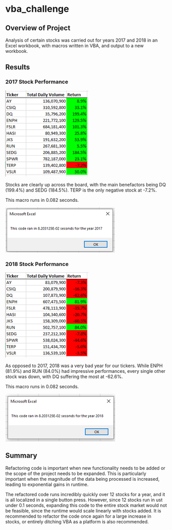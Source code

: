 # vba_challenge

## Overview of Project
Analysis of certain stocks was carried out for years 2017 and 2018 in an Excel workbook, with macros written in VBA, and output to a new workbook.

## Results
### 2017 Stock Performance

![](/images/2017_results.png)

Stocks are clearly up across the board, with the main benefactors being DQ (199.4%) and SEDG (184.5%). TERP is the only negative stock at -7.2%.

This macro runs in 0.082 seconds.

![](/images/2017_runtime.png)

### 2018 Stock Performance

![](/images/2018_results.png)

As opposed to 2017, 2018 was a very bad year for our tickers. While ENPH (81.9%) and RUN (84.0%) had impressive performances, every single other stock was down, with DQ suffering the most at -62.6%.

This macro runs in 0.082 seconds.

![](/images/2018_runtime.png)

## Summary

Refactoring code is important when new functionality needs to be added or the scope of the project needs to be expanded. This is particularly important when the magnitude of the data being processed is increased, leading to exponential gains in runtime.

The refactored code runs incredibly quickly over 12 stocks for a year, and it is all localized in a single button press. However, since 12 stocks run in ust under 0.1 seconds, expanding this code to the entire stock market would not be feasible, since the runtime would scale linearly with stocks added. It is recommended to refactor the code once again for a large increase in stocks, or entirely ditching VBA as a platform is also recommended.